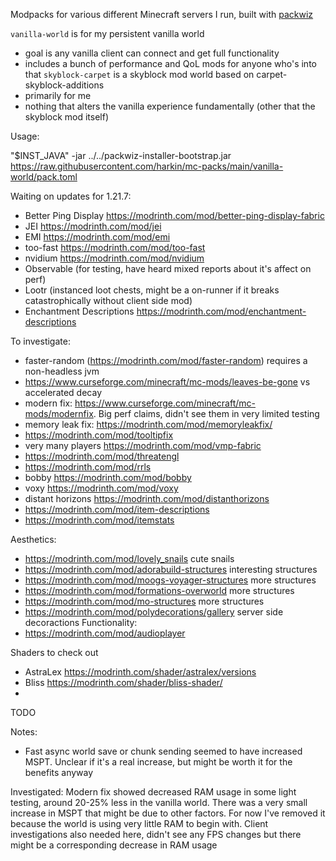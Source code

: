 Modpacks for various different Minecraft servers I run, built with [packwiz](https://packwiz.infra.link/)

`vanilla-world` is for my persistent vanilla world
 * goal is any vanilla client can connect and get full functionality
 * includes a bunch of performance and QoL mods for anyone who's into that
`skyblock-carpet` is a skyblock mod world based on carpet-skyblock-additions
 * primarily for me
 * nothing that alters the vanilla experience fundamentally (other that the skyblock mod itself)

Usage:

"$INST_JAVA" -jar ../../packwiz-installer-bootstrap.jar https://raw.githubusercontent.com/harkin/mc-packs/main/vanilla-world/pack.toml


Waiting on updates for 1.21.7:
* Better Ping Display https://modrinth.com/mod/better-ping-display-fabric
* JEI https://modrinth.com/mod/jei
* EMI https://modrinth.com/mod/emi
* too-fast https://modrinth.com/mod/too-fast
* nvidium https://modrinth.com/mod/nvidium
* Observable (for testing, have heard mixed reports about it's affect on perf)
* Lootr (instanced loot chests, might be a on-runner if it breaks catastrophically without client side mod)
* Enchantment Descriptions https://modrinth.com/mod/enchantment-descriptions

To investigate:
* faster-random (https://modrinth.com/mod/faster-random) requires a non-headless jvm
* https://www.curseforge.com/minecraft/mc-mods/leaves-be-gone vs accelerated decay
* modern fix: https://www.curseforge.com/minecraft/mc-mods/modernfix. Big perf claims, didn't see them in very limited testing
* memory leak fix: https://modrinth.com/mod/memoryleakfix/
* https://modrinth.com/mod/tooltipfix
* very many players https://modrinth.com/mod/vmp-fabric
* https://modrinth.com/mod/threatengl
* https://modrinth.com/mod/rrls
* bobby https://modrinth.com/mod/bobby
* voxy https://modrinth.com/mod/voxy
* distant horizons https://modrinth.com/mod/distanthorizons
* https://modrinth.com/mod/item-descriptions
* https://modrinth.com/mod/itemstats

Aesthetics:
* https://modrinth.com/mod/lovely_snails cute snails
* https://modrinth.com/mod/adorabuild-structures interesting structures
* https://modrinth.com/mod/moogs-voyager-structures more structures
* https://modrinth.com/mod/formations-overworld more structures
* https://modrinth.com/mod/mo-structures more structures
* https://modrinth.com/mod/polydecorations/gallery server side decoractions
Functionality:
* https://modrinth.com/mod/audioplayer

Shaders to check out
* AstraLex https://modrinth.com/shader/astralex/versions
* Bliss https://modrinth.com/shader/bliss-shader/
* 
TODO


Notes:
* Fast async world save or chunk sending seemed to have increased MSPT. Unclear if it's a real increase, but might be worth it for the benefits anyway

Investigated:
Modern fix showed decreased RAM usage in some light testing, around 20-25% less in the vanilla world. There was a very small increase in MSPT that might be due to other factors. For now I've removed it because the world is using very little RAM to begin with. Client investigations also needed here, didn't see any FPS changes but there might be a corresponding decrease in RAM usage
